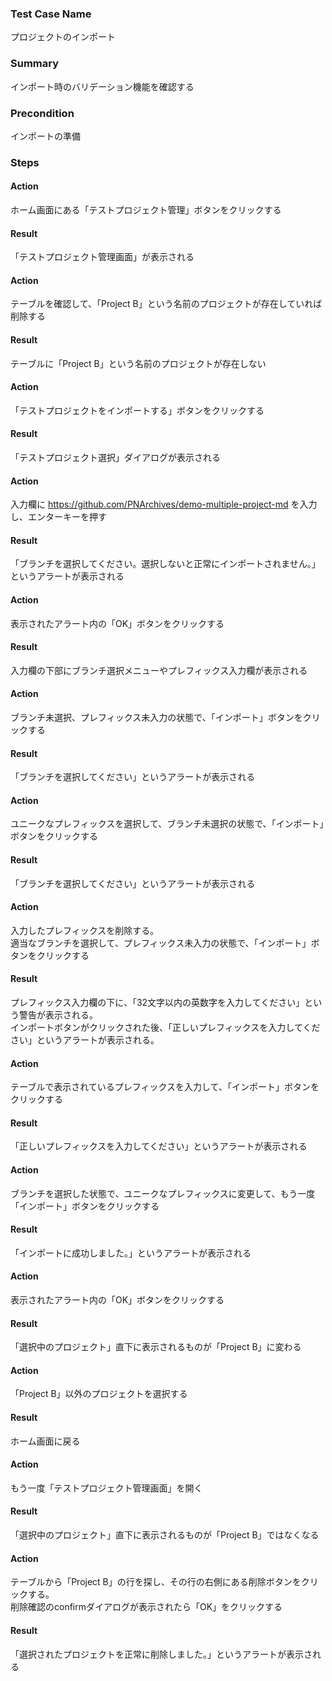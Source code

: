 ### Test Case Name
プロジェクトのインポート

### Summary
インポート時のバリデーション機能を確認する

### Precondition
インポートの準備

### Steps

#### Action
ホーム画面にある「テストプロジェクト管理」ボタンをクリックする
#### Result
「テストプロジェクト管理画面」が表示される

#### Action
テーブルを確認して、「Project B」という名前のプロジェクトが存在していれば削除する
#### Result
テーブルに「Project B」という名前のプロジェクトが存在しない

#### Action
「テストプロジェクトをインポートする」ボタンをクリックする
#### Result
「テストプロジェクト選択」ダイアログが表示される

#### Action
入力欄に https://github.com/PNArchives/demo-multiple-project-md を入力し、エンターキーを押す
#### Result
「ブランチを選択してください。選択しないと正常にインポートされません。」というアラートが表示される

#### Action
表示されたアラート内の「OK」ボタンをクリックする
#### Result
入力欄の下部にブランチ選択メニューやプレフィックス入力欄が表示される

#### Action
ブランチ未選択、プレフィックス未入力の状態で、「インポート」ボタンをクリックする
#### Result
「ブランチを選択してください」というアラートが表示される

#### Action
ユニークなプレフィックスを選択して、ブランチ未選択の状態で、「インポート」ボタンをクリックする
#### Result
「ブランチを選択してください」というアラートが表示される

#### Action
入力したプレフィックスを削除する。  
適当なブランチを選択して、プレフィックス未入力の状態で、「インポート」ボタンをクリックする
#### Result
プレフィックス入力欄の下に、「32文字以内の英数字を入力してください」という警告が表示される。  
インポートボタンがクリックされた後、「正しいプレフィックスを入力してください」というアラートが表示される。

#### Action
テーブルで表示されているプレフィックスを入力して、「インポート」ボタンをクリックする
#### Result
「正しいプレフィックスを入力してください」というアラートが表示される

#### Action
ブランチを選択した状態で、ユニークなプレフィックスに変更して、もう一度「インポート」ボタンをクリックする
#### Result
「インポートに成功しました。」というアラートが表示される

#### Action
表示されたアラート内の「OK」ボタンをクリックする
#### Result
「選択中のプロジェクト」直下に表示されるものが「Project B」に変わる

#### Action
「Project B」以外のプロジェクトを選択する
#### Result
ホーム画面に戻る

#### Action
もう一度「テストプロジェクト管理画面」を開く
#### Result
「選択中のプロジェクト」直下に表示されるものが「Project B」ではなくなる

#### Action
テーブルから「Project B」の行を探し、その行の右側にある削除ボタンをクリックする。  
削除確認のconfirmダイアログが表示されたら「OK」をクリックする
#### Result
「選択されたプロジェクトを正常に削除しました。」というアラートが表示される
